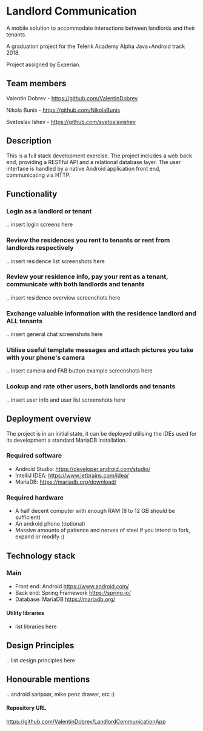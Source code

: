 # Landlord Communication

A mobile solution to accommodate interactions between landlords and their tenants.

A graduation project for the Telerik Academy Alpha Java+Android track 2018. 

Project assigned by Experian. 

## Team members

Valentin Dobrev - https://github.com/ValentinDobrev

Nikola Bunis - https://github.com/NikolaBunis

Svetoslav Ishev - https://github.com/svetoslavishev

## Description

This is a full stack development exercise. The project includes a web back end, providing a RESTful API and a relational database layer. The user interface is handled by a native Android application front end, communicating via HTTP.

## Functionality

### Login as a landlord or tenant

.. insert login screens here

### Review the residences you rent to tenants or rent from landlords respectively

.. insert residence list screenshots here

### Review your residence info, pay your rent as a tenant, communicate with both landlords and tenants

.. insert residence overview screenshots here

### Exchange valuable information with the residence landlord and ALL tenants

.. insert general chat screenshots here

### Utilise useful template messages and attach pictures you take with your phone's camera

.. insert camera and FAB button example screenshots here

### Lookup and rate other users, both landlords and tenants

.. insert user info and user list screenshots here

## Deployment overview

The project is in an initial state, it can be deployed utilising the IDEs used for its development a standard MariaDB installation.

### Required software
 * Android Studio: https://developer.android.com/studio/
 * IntelliJ IDEA: https://www.jetbrains.com/idea/
 * MariaDB: https://mariadb.org/download/

### Required hardware
 * A half decent computer with enough RAM (8 to 12 GB should be sufficient)
 * An android phone (optional)
 * Massive amounts of patience and nerves of steel if you intend to fork, expand or modify :)

## Technology stack

 ### Main
    
* Front end: Android https://www.android.com/
* Back end: Spring Framework https://spring.io/
* Database: MariaDB https://mariadb.org/

#### Utility libraries
* list libraries here

## Design Principles

.. list design principles here

## Honourable mentions
 .. android saripaar, mike penz drawer, etc :)

#### Repository URL
https://github.com/ValentinDobrev/LandlordCommunicationApp
